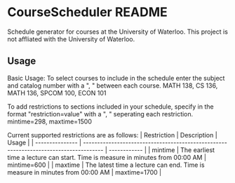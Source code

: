 # CourseScheduler README
Schedule generator for courses at the University of Waterloo. This project is not affliated with the University of Waterloo.

## Usage
Basic Usage:
To select courses to include in the schedule enter the subject and catalog number with a ", " between each course.
    MATH 138, CS 136, MATH 136, SPCOM 100, ECON 101

To add restrictions to sections included in your schedule, specify in the format "restriction=value" with a ", " seperating each restriction.
    mintime=298, maxtime=1500

Current supported restrictions are as follows:
| Restriction     | Description                                                                           | Usage        |
| --------------- | ------------------------------------------------------------------------------------- | ------------ |
| mintime         | The earliest time a lecture can start. Time is measure in minutes from 00:00 AM       | mintime=600  |
| maxtime         | The latest time a lecture can end. Time is measure in minutes from 00:00 AM           | maxtime=1700 |
